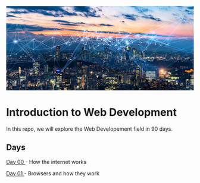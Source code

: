 <img src="./avatar.jpg" alt="the-internet" >

# Introduction to Web Development
In this repo, we  will explore the  Web Developement field in 90 days. 

## Days
[Day 00 ](./day00/) - How the internet works 

[Day 01 ](./day01/) - Browsers and how they work
